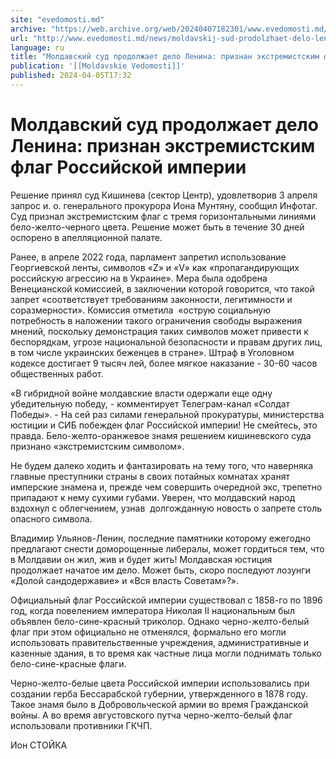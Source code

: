 ```yaml
---
site: "evedomosti.md"
archive: "https://web.archive.org/web/20240407182301/www.evedomosti.md/news/moldavskij-sud-prodolzhaet-delo-lenina-priznan-ekstremistski"
url: "http://www.evedomosti.md/news/moldavskij-sud-prodolzhaet-delo-lenina-priznan-ekstremistski"
language: ru
title: "Молдавский суд продолжает дело Ленина: признан экстремистским флаг Российской империи"
publication: '[[Moldavskie Vedomosti]]'
published: 2024-04-05T17:32
---
```


# Молдавский суд продолжает дело Ленина: признан экстремистским флаг Российской империи

Решение принял суд Кишинева (сектор Центр), удовлетворив 3 апреля запрос и. о. генерального прокурора Иона Мунтяну, сообщил Инфотаг. Суд признал экстремистским флаг с тремя горизонтальными линиями бело-желто-черного цвета. Решение может быть в течение 30 дней оспорено в апелляционной палате.

Ранее, в апреле 2022 года, парламент запретил использование Георгиевской ленты, символов «Z» и «V» как «пропагандирующих российскую агрессию на в Украине». Мера была одобрена Венецианской комиссией, в заключении которой говорится, что такой запрет «соответствует требованиям законности, легитимности и соразмерности». Комиссия отметила  «острую социальную потребность в наложении такого ограничения свободы выражения мнений, поскольку демонстрация таких символов может привести к беспорядкам, угрозе национальной безопасности и правам других лиц, в том числе украинских беженцев в стране». Штраф в Уголовном кодексе достигает 9 тысяч лей, более мягкое наказание - 30-60 часов общественных работ.

«В гибридной войне молдавские власти одержали еще одну убедительную победу, - комментирует Телеграм-канал «Солдат Победы». - На сей раз силами генеральной прокуратуры, министерства юстиции и СИБ побежден флаг Российской империи! Не смейтесь, это правда. Бело-желто-оранжевое знамя решением кишиневского суда признано «экстремистским символом».

Не будем далеко ходить и фантазировать на тему того, что наверняка главные преступники страны в своих потайных комнатах хранят имперские знамена и, прежде чем совершить очередной экс, трепетно припадают к нему сухими губами. Уверен, что молдавский народ вздохнул с облегчением, узнав  долгожданную новость о запрете столь опасного символа.

Владимир Ульянов-Ленин, последние памятники которому ежегодно предлагают снести доморощенные либералы, может гордиться тем, что в Молдавии он жил, жив и будет жить! Молдавская юстиция продолжает начатое им дело. Может быть, скоро последуют лозунги «Долой сандодержавие» и «Вся власть Советам»?».

Официальный флаг Российской империи существовал с 1858-го по 1896 год, когда повелением императора Николая II национальным был объявлен бело-сине-красный триколор. Однако черно-желто-белый флаг при этом официально не отменялся, формально его могли использовать правительственные учреждения, административные и казенные здания, в то время как частные лица могли поднимать только бело-сине-красные флаги.

Черно-желто-белые цвета Российской империи использовались при создании герба Бессарабской губернии, утвержденного в 1878 году. Такое знамя было в Добровольческой армии во время Гражданской войны. А во время августовского путча черно-желто-белый флаг использовали противники ГКЧП.

Ион СТОЙКА